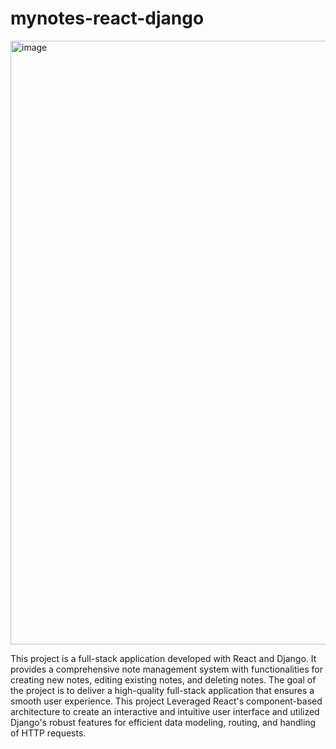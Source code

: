 # mynotes-react-django

<img width="966" alt="image" src="https://github.com/yangsiqiwork/mynotes-react-django/assets/126734555/7bc134f9-4d64-40a2-9f77-fe1a33620afb">

This project is a full-stack application developed with React and Django. It provides a comprehensive note management system with functionalities for creating new notes, editing existing notes, and deleting notes. The goal of the project is to deliver a high-quality full-stack application that ensures a smooth user experience. This project Leveraged React's component-based architecture to create an interactive and intuitive user interface and utilized Django's robust features for efficient data modeling, routing, and handling of HTTP requests.
